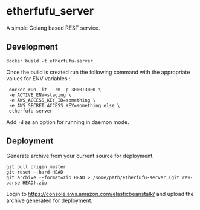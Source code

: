 # etherfufu_server

A simple Golang based REST service.

## Development

```
docker build -t etherfufu-server .
```

Once the build is created run the following command with the appropriate values for ENV variables :

```
 docker run -it --rm -p 3000:3000 \
 -e ACTIVE_ENV=staging \
 -e AWS_ACCESS_KEY_ID=something \
 -e AWS_SECRET_ACCESS_KEY=something_else \
 etherfufu-server
```

Add `-d` as an option for running in daemon mode.

## Deployment

Generate archive from your current source for deployment.

```
git pull origin master
git reset --hard HEAD
git archive --format=zip HEAD > /some/path/etherfufu-server_(git rev-parse HEAD).zip

```

Login to https://console.aws.amazon.com/elasticbeanstalk/ and upload the archive generated for deployment.